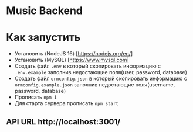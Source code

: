 # Music Backend

# Как запустить

- Установить (NodeJS 16) [https://nodejs.org/en/]
- Установить (MySQL) [https://www.mysql.com]
- Создать файл `.env` в который скопировать информацию с `.env.example` заполнив недостающие поля(user, password, database)
- Создать файл `ormconfig.json` в который скопировать информацию с `ormconfig.example.json` заполнив недостающие поля(username, password, database)
- Прописать `npm i`
- Для старта сервера прописать `npm start`

## API URL http://localhost:3001/
